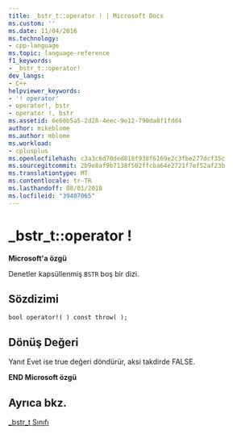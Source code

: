 ```yaml
---
title: _bstr_t::operator ! | Microsoft Docs
ms.custom: ''
ms.date: 11/04/2016
ms.technology:
- cpp-language
ms.topic: language-reference
f1_keywords:
- _bstr_t::operator!
dev_langs:
- C++
helpviewer_keywords:
- '! operator'
- operator!, bstr
- operator !, bstr
ms.assetid: 6e60b5a5-2d28-4eec-9e12-790da8f1fdd4
author: mikeblome
ms.author: mblome
ms.workload:
- cplusplus
ms.openlocfilehash: c3a3c6d70ded818f938f6169e2c3fbe277dcf35c
ms.sourcegitcommit: 2b9e8af9b7138f502ffcba64e2721f7ef52af23b
ms.translationtype: MT
ms.contentlocale: tr-TR
ms.lasthandoff: 08/01/2018
ms.locfileid: "39407065"
---
```

# <a name="bstrtoperator-"></a>_bstr_t::operator !
**Microsoft'a özgü**  
  
 Denetler kapsüllenmiş `BSTR` boş bir dizi.  
  
## <a name="syntax"></a>Sözdizimi  
  
```  
bool operator!( ) const throw( );  
```  
  
## <a name="return-value"></a>Dönüş Değeri  
 Yanıt Evet ise true değeri döndürür, aksi takdirde FALSE.  
  
 **END Microsoft özgü**  
  
## <a name="see-also"></a>Ayrıca bkz.  
 [_bstr_t Sınıfı](../cpp/bstr-t-class.md)